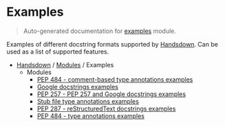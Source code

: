 # Examples

> Auto-generated documentation for [examples](https://github.com/vemel/handsdown/blob/master/examples/__init__.py) module.

Examples of different docstring formats supported by [Handsdown](../handsdown/index.md#handsdown).
Can be used as a list of supported features.

- [Handsdown](../README.md#-handsdown---python-documentation-generator) / [Modules](../MODULES.md#modules) / Examples
    - Modules
        - [PEP 484 - comment-based type annotations examples](comment_typed.md#pep-484---comment-based-type-annotations-examples)
        - [Google docstrings examples](google_docstrings.md#google-docstrings-examples)
        - [PEP 257 - PEP 257 and Google docstrings examples](pep257_docstrings.md#pep-257---pep-257-and-google-docstrings-examples)
        - [Stub file type annotations examples](pyi_typed.md#stub-file-type-annotations-examples)
        - [PEP 287 - reStructuredText docstrings examples](rst_docstrings.md#pep-287---restructuredtext-docstrings-examples)
        - [PEP 484 - type annotations examples](typed.md#pep-484---type-annotations-examples)
